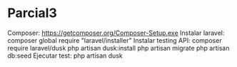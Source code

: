 # Parcial3
Composer:
https://getcomposer.org/Composer-Setup.exe
Instalar laravel: composer global require "laravel/installer”
Instalar testing API: composer require laravel/dusk
php artisan dusk:install
php artisan migrate
php artisan db:seed
Ejecutar test: php artisan dusk

